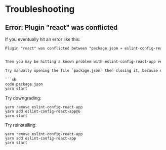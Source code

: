 # Troubleshooting


## Error: Plugin "react" was conflicted

If you eventually hit an error like this:

```txt
Plugin "react" was conflicted between "package.json » eslint-config-react-app » …" and "BaseConfig » … node_modules/eslint-config-react-app/base.js"


Then you may be hitting a known problem with eslint-config-react-app version 7.

Try manually opening the file `package.json` then closing it, because developers says this seems to help fix a known path-related case-sensitive issue with Microsoft software such as Windows and VS Code:

```sh
code package.json
yarn start
```

Try downgrading:

```
yarn remove eslint-config-react-app
yarn add eslint-config-react-app@6
yarn start
```

Try reinstalling:

```
yarn remove eslint-config-react-app
yarn add eslint-config-react-app
yarn start
```

